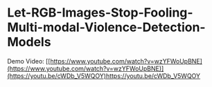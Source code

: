 # Let-RGB-Images-Stop-Fooling-Multi-modal-Violence-Detection-Models

Demo Video: [[https://www.youtube.com/watch?v=wzYFWoUpBNE](https://www.youtube.com/watch?v=wzYFWoUpBNE)](https://youtu.be/cWDb_V5WQOY)https://youtu.be/cWDb_V5WQOY
